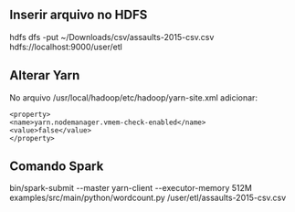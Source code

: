 ## Inserir arquivo no HDFS
hdfs dfs -put ~/Downloads/csv/assaults-2015-csv.csv hdfs://localhost:9000/user/etl

## Alterar Yarn
No arquivo /usr/local/hadoop/etc/hadoop/yarn-site.xml adicionar:
```
<property>
<name>yarn.nodemanager.vmem-check-enabled</name>
<value>false</value>
</property>
```

## Comando Spark
bin/spark-submit --master yarn-client --executor-memory 512M examples/src/main/python/wordcount.py /user/etl/assaults-2015-csv.csv
